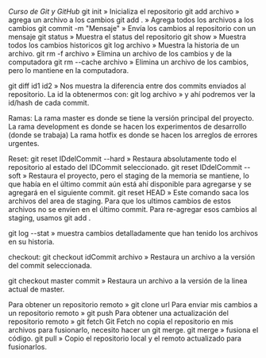 *Curso de Git y GitHub*
git init » Inicializa el repositorio
git add archivo » agrega un archivo a los cambios
git add . » Agrega todos los archivos a los cambios
git commit -m "Mensaje" » Envía los cambios al repositorio con un mensaje
git status » Muestra el status del repositorio
git show » Muestra todos los cambios historicos
git log archivo » Muestra la historia de un archivo.
git rm -f archivo » Elimina un archivo de los cambios y de la computadora
git rm --cache archivo » Elimina un archivo de los cambios, pero lo mantiene en la computadora.

git diff id1 id2 » Nos muestra la diferencia entre dos commits enviados al repositorio. La id la obtenermos con: git log archivo » y ahí podremos ver la id/hash de cada commit.

Ramas:
La rama master es donde se tiene la versión principal del proyecto.
La rama development es donde se hacen los experimentos de desarrollo (donde se trabaja)
La rama hotfix es donde se hacen los arreglos de errores urgentes.

Reset:
git reset IDdelCommit --hard » Restaura absolutamente todo el repositorio al estado del IDCommit seleccionado.
git reset IDdelCommit --soft » Restaura el proyecto, pero el staging de la memoria se mantiene, lo que había en el último commit aún está ahí disponible para agregarse y se agregará en el siguiente commit.
git reset HEAD » Este comando saca los archivos del area de staging. Para que los ultimos cambios de estos archivos no se envíen en el último commit. Para re-agregar esos cambios al staging, usamos git add .


git log --stat » muestra cambios detalladamente que han tenido los archivos en su historia.

checkout:
git checkout idCommit archivo » Restaura un archivo a la versión del commit seleccionada.

git checkout master commit » Restaura un archivo a la versión de la linea actual de master.

Para obtener un repositorio remoto » git clone url
Para enviar mis cambios a un repositorio remoto » git push
Para obtener una actualización del repositorio remoto » git fetch
Git Fetch no copia el repositorio en mis archivos para fusionarlo, necesito hacer un git merge.
git merge » fusiona el código.
git pull » Copio el repositorio local y el remoto actualizado para fusionarlos.

